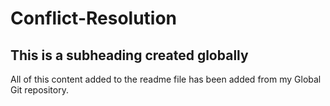 # Conflict-Resolution

## This is a subheading created globally

All of this content added to the readme file has been added from my Global Git repository.
